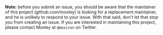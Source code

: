 **Note:** before you submit an issue, you should be aware that the maintainer
of this project (github.com/moxley) is looking for a replacement maintainer, and he is unlikely
to respond to your issue. With that said, don't let that stop you from
creating an issue. If you are interested in maintaining this project, please
contact Moxley at `@moxicon` on Twitter.
